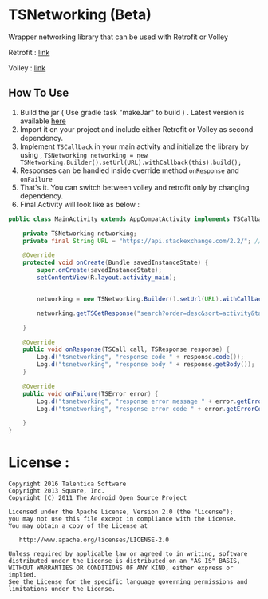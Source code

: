 TSNetworking (Beta)
========

Wrapper networking library that can be used with Retrofit or Volley

Retrofit : [link][1]

Volley : [link][2]


How To Use
--------

1. Build the jar ( Use gradle task "makeJar" to build ) . Latest version is available [here][3]
2. Import it on your project and include either Retrofit or Volley as second dependency.
3. Implement ```TSCallback``` in your main activity and initialize the library by using , ```TSNetworking networking = new TSNetworking.Builder().setUrl(URL).withCallback(this).build();```
4. Responses can be handled inside override method ```onResponse``` and ```onFailure```
5. That's it. You can switch between volley and retrofit only by changing dependency.
6. Final Activity will look like as below :


```java
public class MainActivity extends AppCompatActivity implements TSCallback {

    private TSNetworking networking;
    private final String URL = "https://api.stackexchange.com/2.2/"; //primary url

    @Override
    protected void onCreate(Bundle savedInstanceState) {
        super.onCreate(savedInstanceState);
        setContentView(R.layout.activity_main);


        networking = new TSNetworking.Builder().setUrl(URL).withCallback(this).build();

        networking.getTSGetResponse("search?order=desc&sort=activity&tagged=android&site=stackoverflow");//get response

    }

    @Override
    public void onResponse(TSCall call, TSResponse response) {
        Log.d("tsnetworking", "response code " + response.code());
        Log.d("tsnetworking", "response body " + response.getBody());
    }

    @Override
    public void onFailure(TSError error) {
        Log.d("tsnetworking", "response error message " + error.getErrorMsg());
        Log.d("tsnetworking", "response error code " + error.getErrorCode());

    }
}
```
License :
=======

    Copyright 2016 Talentica Software
    Copyright 2013 Square, Inc.
    Copyright (C) 2011 The Android Open Source Project

    Licensed under the Apache License, Version 2.0 (the "License");
    you may not use this file except in compliance with the License.
    You may obtain a copy of the License at

       http://www.apache.org/licenses/LICENSE-2.0

    Unless required by applicable law or agreed to in writing, software
    distributed under the License is distributed on an "AS IS" BASIS,
    WITHOUT WARRANTIES OR CONDITIONS OF ANY KIND, either express or implied.
    See the License for the specific language governing permissions and
    limitations under the License.


 [1]: https://github.com/square/retrofit
 [2]: https://android.googlesource.com/platform/frameworks/volley/
[3]: https://github.com/nandankd/TSNetworking/tree/master/tsnetworking/release